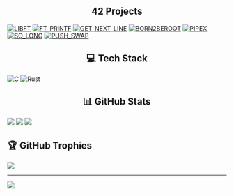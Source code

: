 <h2 align="center"><strong>42 Projects</strong></h2>

[![LIBFT](https://github.com/TiagoDev88/42-project-badges/blob/main/badges/libftm.png)](https://github.com/TiagoDev88/libft) 
[![FT_PRINTF](https://github.com/TiagoDev88/42-project-badges/blob/main/badges/ft_printfn.png)](https://github.com/TiagoDev88/ft_printf) 
[![GET_NEXT_LINE](https://github.com/TiagoDev88/42-project-badges/blob/main/badges/get_next_linem.png)](https://github.com/TiagoDev88/get_next_line) 
[![BORN2BEROOT](https://github.com/TiagoDev88/42-project-badges/blob/main/badges/born2beroote.png)]() 
[![PIPEX](https://github.com/TiagoDev88/42-project-badges/blob/main/badges/pipexn.png)](https://github.com/TiagoDev88/pipex) 
[![SO_LONG](https://github.com/TiagoDev88/42-project-badges/blob/main/badges/so_longm.png)](https://github.com/TiagoDev88/so_long) 
[![PUSH_SWAP](https://github.com/TiagoDev88/42-project-badges/blob/main/badges/push_swapm.png)](https://github.com/TiagoDev88/push_swap) 


<h2 align="center"><strong>💻 Tech Stack</strong></h2>

![C](https://img.shields.io/badge/c-%2300599C.svg?style=for-the-badge&logo=c&logoColor=white) ![Rust](https://img.shields.io/badge/rust-%23000000.svg?style=for-the-badge&logo=rust&logoColor=white)


<h2 align="center"><strong>📊 GitHub Stats</strong></h2>

![](https://github-readme-stats.vercel.app/api?username=TiagoDev88&theme=github_dark_dimmed&hide_border=false&include_all_commits=true&count_private=true)
![](https://github-readme-streak-stats.herokuapp.com/?user=TiagoDev88&theme=github_dark_dimmed&hide_border=false)
![](https://github-readme-stats.vercel.app/api/top-langs/?username=TiagoDev88&theme=github_dark_dimmed&hide_border=false&include_all_commits=true&count_private=true&layout=compact)

## 🏆 GitHub Trophies
![](https://github-profile-trophy.vercel.app/?username=TiagoDev88&theme=radical&no-frame=false&no-bg=true&margin-w=4)

---
[![](https://visitcount.itsvg.in/api?id=TiagoDev88&icon=0&color=4)](https://visitcount.itsvg.in)

<!-- Proudly created with GPRM ( https://gprm.itsvg.in ) -->
